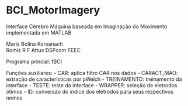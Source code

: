 # BCI_MotorImagery
Interface Cérebro Máquina baseada em Imaginação do Movimento implementada em MATLAB.
   
Maria Bolina Kersanach                        
Romis R F Attux DSPcom FEEC                              
                                                                        
Programa princial: fBCI

Funções auxiliares:
	- CAR: aplica filtro CAR nos dados
	- CARACT_MAO: extração de características por pWelch
	- TREINAMENTO: treinamento da interface
	- TESTE: teste da interface
	- WRAPPER: seleção de eletrodos ótimos
	- ID: conversão do índice dos eletrodos para seus respectivos nomes
